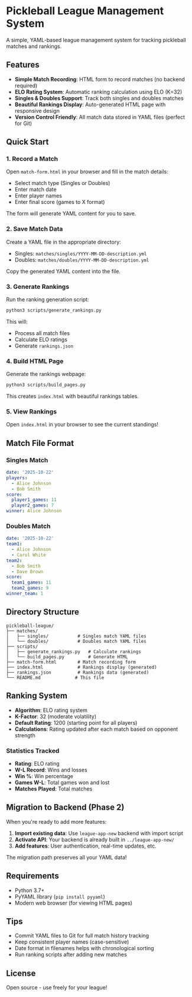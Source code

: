 # Pickleball League Management System

A simple, YAML-based league management system for tracking pickleball matches and rankings.

## Features

- **Simple Match Recording**: HTML form to record matches (no backend required)
- **ELO Rating System**: Automatic ranking calculation using ELO (K=32)
- **Singles & Doubles Support**: Track both singles and doubles matches
- **Beautiful Rankings Display**: Auto-generated HTML page with responsive design
- **Version Control Friendly**: All match data stored in YAML files (perfect for Git)

## Quick Start

### 1. Record a Match

Open `match-form.html` in your browser and fill in the match details:
- Select match type (Singles or Doubles)
- Enter match date
- Enter player names
- Enter final score (games to X format)

The form will generate YAML content for you to save.

### 2. Save Match Data

Create a YAML file in the appropriate directory:
- Singles: `matches/singles/YYYY-MM-DD-description.yml`
- Doubles: `matches/doubles/YYYY-MM-DD-description.yml`

Copy the generated YAML content into the file.

### 3. Generate Rankings

Run the ranking generation script:

```bash
python3 scripts/generate_rankings.py
```

This will:
- Process all match files
- Calculate ELO ratings
- Generate `rankings.json`

### 4. Build HTML Page

Generate the rankings webpage:

```bash
python3 scripts/build_pages.py
```

This creates `index.html` with beautiful rankings tables.

### 5. View Rankings

Open `index.html` in your browser to see the current standings!

## Match File Format

### Singles Match

```yaml
date: '2025-10-22'
players:
  - Alice Johnson
  - Bob Smith
score:
  player1_games: 11
  player2_games: 7
winner: Alice Johnson
```

### Doubles Match

```yaml
date: '2025-10-22'
team1:
  - Alice Johnson
  - Carol White
team2:
  - Bob Smith
  - Dave Brown
score:
  team1_games: 11
  team2_games: 9
winner_team: 1
```

## Directory Structure

```
pickleball-league/
├── matches/
│   ├── singles/           # Singles match YAML files
│   └── doubles/           # Doubles match YAML files
├── scripts/
│   ├── generate_rankings.py   # Calculate rankings
│   └── build_pages.py         # Generate HTML
├── match-form.html        # Match recording form
├── index.html             # Rankings display (generated)
├── rankings.json          # Rankings data (generated)
└── README.md             # This file
```

## Ranking System

- **Algorithm**: ELO rating system
- **K-Factor**: 32 (moderate volatility)
- **Default Rating**: 1200 (starting point for all players)
- **Calculations**: Rating updated after each match based on opponent strength

### Statistics Tracked

- **Rating**: ELO rating
- **W-L Record**: Wins and losses
- **Win %**: Win percentage
- **Games W-L**: Total games won and lost
- **Matches Played**: Total matches

## Migration to Backend (Phase 2)

When you're ready to add more features:

1. **Import existing data**: Use `league-app-new` backend with import script
2. **Activate API**: Your backend is already built in `../league-app-new/`
3. **Add features**: User authentication, real-time updates, etc.

The migration path preserves all your YAML data!

## Requirements

- Python 3.7+
- PyYAML library (`pip install pyyaml`)
- Modern web browser (for viewing HTML pages)

## Tips

- Commit YAML files to Git for full match history tracking
- Keep consistent player names (case-sensitive)
- Date format in filenames helps with chronological sorting
- Run ranking scripts after adding new matches

## License

Open source - use freely for your league!
